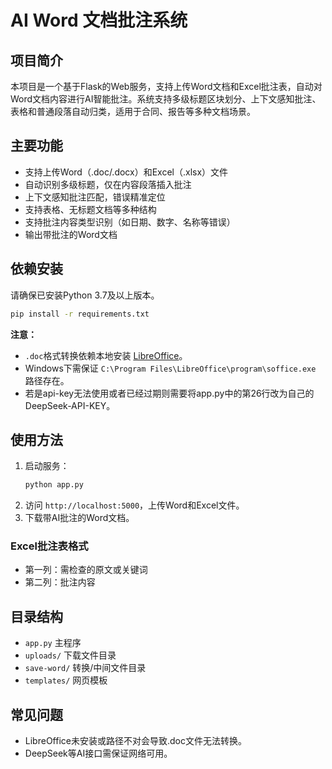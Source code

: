 # AI Word 文档批注系统

## 项目简介
本项目是一个基于Flask的Web服务，支持上传Word文档和Excel批注表，自动对Word文档内容进行AI智能批注。系统支持多级标题区块划分、上下文感知批注、表格和普通段落自动归类，适用于合同、报告等多种文档场景。

## 主要功能
- 支持上传Word（.doc/.docx）和Excel（.xlsx）文件
- 自动识别多级标题，仅在内容段落插入批注
- 上下文感知批注匹配，错误精准定位
- 支持表格、无标题文档等多种结构
- 支持批注内容类型识别（如日期、数字、名称等错误）
- 输出带批注的Word文档

## 依赖安装
请确保已安装Python 3.7及以上版本。

```bash
pip install -r requirements.txt
```

**注意：**
- `.doc`格式转换依赖本地安装 [LibreOffice](https://www.libreoffice.org/)。
- Windows下需保证 `C:\Program Files\LibreOffice\program\soffice.exe` 路径存在。
- 若是api-key无法使用或者已经过期则需要将app.py中的第26行改为自己的DeepSeek-API-KEY。

## 使用方法
1. 启动服务：
   ```bash
   python app.py
   ```
2. 访问 `http://localhost:5000`，上传Word和Excel文件。
3. 下载带AI批注的Word文档。

### Excel批注表格式
- 第一列：需检查的原文或关键词
- 第二列：批注内容

## 目录结构
- `app.py`         主程序
- `uploads/`       下载文件目录
- `save-word/`     转换/中间文件目录
- `templates/`     网页模板

## 常见问题
- LibreOffice未安装或路径不对会导致.doc文件无法转换。
- DeepSeek等AI接口需保证网络可用。
